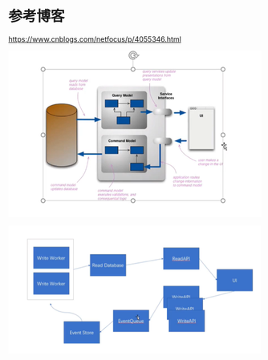 # 参考博客

https://www.cnblogs.com/netfocus/p/4055346.html

![alt text](../0.截图/1.CRRS.png)

![alt text](<../0.截图/2.CRRS 读写数据库.png>)
